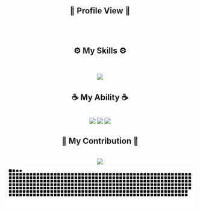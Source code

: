 
<div align="center">
   <img src="https://readme-typing-svg.demolab.com?font=Fira+Code&size=32&duration=2800&pause=2000&color=3397F7&center=true&vCenter=true&width=940&lines=Hey%2C+I'm+Turing158+and+Welcome+to+my+Profile!" alt="" width="90%" align="middle"/>
</div>

<div align="center">
   <h2><strong> 🔭 Profile View 🔭 </strong></h2><br>
</div>
<div align="center">
   <img src="https://profile-counter.glitch.me/Turing158/count.svg" alt="" width="20%" align="middle"/>
</div>
<div align="center">
   <h2><strong> ⚙️ My Skills ⚙️ </strong></h2><br>
</div>
<p align="center">
  <img src="https://skillicons.dev/icons?i=java,spring,rabbitmq,redis,gradle,gradle,kotlin,git,github,nodejs,vue,vite,html,css,js,bootstrap,react,c,cpp,py,mysql,postman,materialui,dart,flutter,docker&perline=13" />
</p>

<div align="center">
   <h2><strong> ☕ My Ability ☕ </strong></h2><br>
</div>
<div align="center">
  <img src="https://github-readme-stats.vercel.app/api/top-langs/?username=Turing158&theme=dark&langs_count=10&card_width=540&layout=compact" width="70%">
  <img src="https://github-readme-stats.vercel.app/api/wakatime?username=Turing158&theme=dark&layout=compact" width="70%">
  <img src="https://streak-stats.demolab.com/?user=Turing158&theme=dark" width="70%">
</div>

<div align="center">
   <h2><strong> 🏅 My Contribution 🏅 </strong></h2><br>
</div>


<div align="center">
  <img src="https://github-readme-activity-graph.vercel.app/graph?username=Turing158&custom_title=Turing158's%20GitHub%20Activity&bg_color=131313&color=F1F1F1&line=626069&point=B0E0E6&area_color=E0FFFF&title_color=87CEFA&area=true" width="90%">
</div>


<div align="center">
  <picture>
    <source media="(prefers-color-scheme: dark)" srcset="https://raw.githubusercontent.com/Turing158/Turing158/output/github-contribution-grid-snake-dark.svg">
    <source media="(prefers-color-scheme: light)" srcset="https://raw.githubusercontent.com/Turing158/Turing158/output/github-contribution-grid-snake.svg">
    <img alt="github contribution grid snake animation" src="https://raw.githubusercontent.com/Turing158/Turing158/output/github-contribution-grid-snake.svg">
  </picture>
</div>
